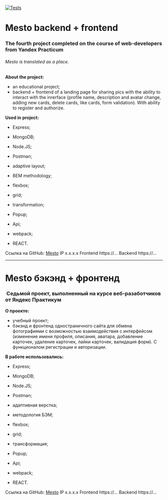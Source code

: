 [![Tests](../../actions/workflows/tests.yml/badge.svg)](../../actions/workflows/tests.yml)

# Mesto backend + frontend
### The fourth project completed on the course of web-developers from Yandex Practicum
###### Mesto is translated as a place.

**About the project:**
* an educational project;
* backend + frontend of a landing page for sharing pics with the ability to interact with the inrerface (profile name, description and avatar change, adding new cards, delete cards, like cards, form validation). With ability to register and authorize.

**Used in project:**
* Express;
* MongoDB;
* Node.JS;
* Postman;

* adaptive layout;
* BEM methodology;
* flexbox;
* grid;
* transformation;
* Popup;
* Api;
* webpack;
* REACT.

Ссылка на GitHub: [Mesto](https://github.com/MariaSeraya/react-mesto-api-full-gha.git)
IP x.x.x.x
Frontend https://...
Backend https://...

------

# Mesto бэкэнд + фронтенд
###  Седьмой проект, выполненный на курсе веб-разаботчиков от Яндекс Практикум

**О проекте:**
* учебный проект;
* бэкэнд и фронтенд одностраничного сайта для обмена фотографиями с возможностью взаимодействия с интерфейсом (изменение имени профиля, описания, аватара, добавление карточек, удаление карточек, лайки карточек, валидация форм). С функционалом регистрации и авторизации.

**В работе использовались:**
* Express;
* MongoDB;
* Node.JS;
* Postman;

* адаптивная верстка;
* методология БЭМ;
* flexbox;
* grid;
* трансформация;
* Popup;
* Api;
* webpack;
* REACT.

Ссылка на GitHub: [Mesto](https://github.com/MariaSeraya/react-mesto-api-full-gha.git)
IP x.x.x.x
Frontend https://...
Backend https://...
